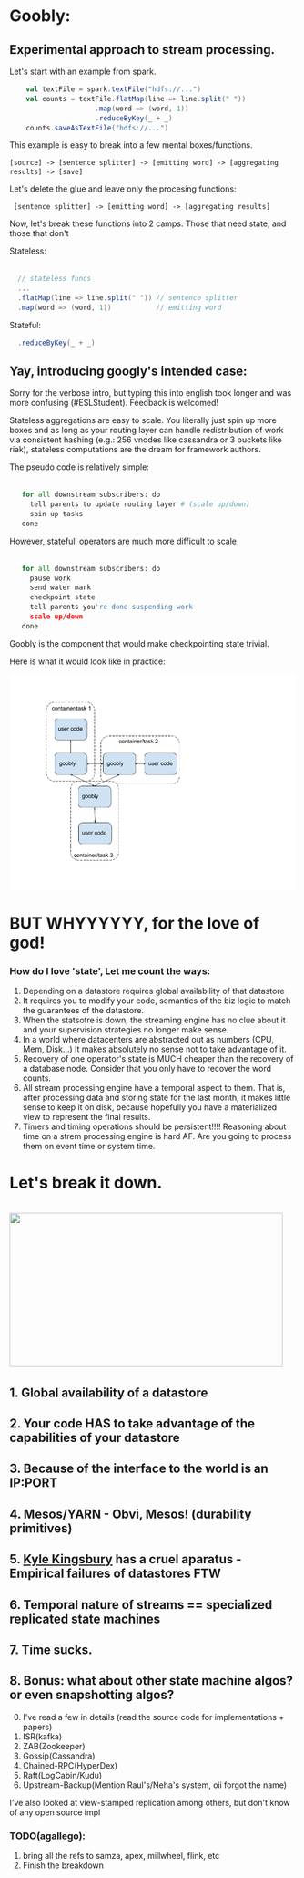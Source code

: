 # Goobly:
## Experimental approach to stream processing.

Let's start with an example from spark.

```scala
    val textFile = spark.textFile("hdfs://...")
    val counts = textFile.flatMap(line => line.split(" "))
                     .map(word => (word, 1))
                     .reduceByKey(_ + _)
    counts.saveAsTextFile("hdfs://...")
```

This example is easy to break into a few mental boxes/functions.

```
[source] -> [sentence splitter] -> [emitting word] -> [aggregating results] -> [save]
```

Let's delete the glue and leave only the procesing functions:

```
 [sentence splitter] -> [emitting word] -> [aggregating results]
```

Now, let's break these functions into 2 camps. Those that need state,
and those that don't

Stateless:

```scala

  // stateless funcs
  ...
  .flatMap(line => line.split(" ")) // sentence splitter
  .map(word => (word, 1))           // emitting word

```

Stateful:

```scala
  .reduceByKey(_ + _)

```

## Yay, introducing googly's intended case:

Sorry for the verbose intro, but typing this into english took longer
and was more confusing (#ESLStudent). Feedback is welcomed!

Stateless aggregations are easy to scale. You literally just spin up
more boxes and as long as your routing layer can handle redistribution of work
via consistent hashing (e.g.: 256 vnodes like cassandra or 3 buckets like riak),
stateless computations are the dream for framework authors.

The pseudo code is relatively simple:

```python

   for all downstream subscribers: do
     tell parents to update routing layer # (scale up/down)
     spin up tasks
   done

```

However, statefull operators are much more difficult to scale

```python

   for all downstream subscribers: do
     pause work
     send water mark
     checkpoint state
     tell parents you're done suspending work
     scale up/down
   done

```

Goobly is the component that would make checkpointing state trivial.

Here is what it would look like in practice:

![Intended Architecture](gooblyV1.png)

# BUT WHYYYYYY, for the love of god!
### How do I love 'state', Let me count the ways:


1. Depending on a datastore requires global availability of that datastore
2. It requires you to modify your code, semantics of the biz logic to match
the guarantees of the datastore.
3. When the statsotre is down, the streaming engine has no clue about it and
your supervision strategies no longer make sense.
4. In a world where datacenters are abstracted out as numbers (CPU, Mem, Disk...)
It makes absolutely no sense not to take advantage of it.
5. Recovery of one operator's state is MUCH cheaper than the recovery of a
database node. Consider that you only have to recover the word counts.
6. All stream processing engine have a temporal aspect to them. That is,
after processing data and storing state for the last month, it makes little
sense to keep it on disk, because hopefully you have a materialized view
to represent the final results.
7. Timers and timing operations should be persistent!!!! Reasoning about time
on a strem processing engine is hard AF. Are you going to process them
on event time or system time.


# Let's break it down.
<code>
<img src="http://45.media.tumblr.com/545c97a51ac779ac5607f3cd5e0a3913/tumblr_msesclKS8Z1rdutw3o1_400.gif" height="270" width="480">
</code>

## 1. Global availability of a datastore
## 2. Your code HAS to take advantage of the capabilities of your datastore
## 3. Because of the interface to the world is an IP:PORT
## 4. Mesos/YARN - Obvi, Mesos! (durability primitives)
## 5. [Kyle Kingsbury](Aphyr.com) has a cruel aparatus - Empirical failures of datastores FTW
## 6. Temporal nature of streams == specialized replicated state machines
## 7. Time sucks.
## 8. Bonus: what about other state machine algos? or even snapshotting algos?
0. I've read a few in details (read the source code for implementations + papers)
1. ISR(kafka)
2. ZAB(Zookeeper)
3. Gossip(Cassandra)
4. Chained-RPC(HyperDex)
5. Raft(LogCabin/Kudu)
6. Upstream-Backup(Mention Raul's/Neha's system, oii forgot the name)

I've also looked at view-stamped replication among others, but don't know of
any open source impl

### TODO(agallego):
1. bring all the refs to samza, apex, millwheel, flink, etc
2. Finish the breakdown
